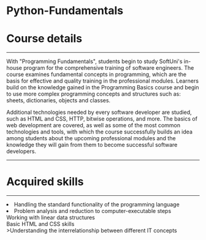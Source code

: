 # Python-Fundamentals
<h1>Course details</h1>
<hr>
With "Programming Fundamentals", students begin to study SoftUni's in-house program for the comprehensive training of software engineers. The course examines fundamental concepts in programming, which are the basis for effective and quality training in the professional modules. Learners build on the knowledge gained in the Programming Basics course and begin to use more complex programming concepts and structures such as: sheets, dictionaries, objects and classes.

Additional technologies needed by every software developer are studied, such as HTML and CSS, HTTP, bitwise operations, and more. The basics of web development are covered, as well as some of the most common technologies and tools, with which the course successfully builds an idea among students about the upcoming professional modules and the knowledge they will gain from them to become successful software developers.
<hr>
<h1>Acquired skills</h1>
<hr>
<li>
  <a>Handling the standard functionality of the programming language</a><br>
  <li>
  <a>Problem analysis and reduction to computer-executable steps</a><br>
  </li>
  <a>Working with linear data structures</a><br>
  <a>Basic HTML and CSS skills</a><br>
  <a>>Understanding the interrelationship between different IT concepts</a>
</li>
